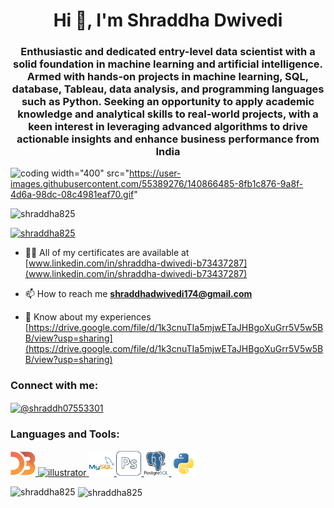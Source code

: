 <h1 align="center">Hi 👋, I'm Shraddha Dwivedi</h1>
<h3 align="center">Enthusiastic and dedicated entry-level data scientist with a solid foundation in machine learning and artificial intelligence. Armed with hands-on projects in machine learning, SQL, database, Tableau, data analysis, and programming languages such as Python. Seeking an opportunity to apply academic knowledge and analytical skills to real-world projects, with a keen interest in leveraging advanced algorithms to drive actionable insights and enhance business performance from India</h3>

<img align= “right” alt="coding"> width="400" src="https://user-images.githubusercontent.com/55389276/140866485-8fb1c876-9a8f-4d6a-98dc-08c4981eaf70.gif"
<p align="left"> <img src="https://komarev.com/ghpvc/?username=shraddha825&label=Profile%20views&color=0e75b6&style=flat" alt="shraddha825" /> </p>

<p align="left"> <a href="https://github.com/ryo-ma/github-profile-trophy"><img src="https://github-profile-trophy.vercel.app/?username=shraddha825" alt="shraddha825" /></a> </p>

- 👨‍💻 All of my certificates are available at [www.linkedin.com/in/shraddha-dwivedi-b73437287](www.linkedin.com/in/shraddha-dwivedi-b73437287)

- 📫 How to reach me **shraddhadwivedi174@gmail.com**

- 📄 Know about my experiences [https://drive.google.com/file/d/1k3cnuTIa5mjwETaJHBgoXuGrr5V5w5BB/view?usp=sharing](https://drive.google.com/file/d/1k3cnuTIa5mjwETaJHBgoXuGrr5V5w5BB/view?usp=sharing)

<h3 align="left">Connect with me:</h3>
<p align="left">
<a href="https://twitter.com/@shraddh07553301" target="blank"><img align="center" src="https://raw.githubusercontent.com/rahuldkjain/github-profile-readme-generator/master/src/images/icons/Social/twitter.svg" alt="@shraddh07553301" height="30" width="40" /></a>
</p>

<h3 align="left">Languages and Tools:</h3>
<p align="left"> <a href="https://d3js.org/" target="_blank" rel="noreferrer"> <img src="https://raw.githubusercontent.com/devicons/devicon/master/icons/d3js/d3js-original.svg" alt="d3js" width="40" height="40"/> </a> <a href="https://www.adobe.com/in/products/illustrator.html" target="_blank" rel="noreferrer"> <img src="https://www.vectorlogo.zone/logos/adobe_illustrator/adobe_illustrator-icon.svg" alt="illustrator" width="40" height="40"/> </a> <a href="https://www.mysql.com/" target="_blank" rel="noreferrer"> <img src="https://raw.githubusercontent.com/devicons/devicon/master/icons/mysql/mysql-original-wordmark.svg" alt="mysql" width="40" height="40"/> </a> <a href="https://www.photoshop.com/en" target="_blank" rel="noreferrer"> <img src="https://raw.githubusercontent.com/devicons/devicon/master/icons/photoshop/photoshop-line.svg" alt="photoshop" width="40" height="40"/> </a> <a href="https://www.postgresql.org" target="_blank" rel="noreferrer"> <img src="https://raw.githubusercontent.com/devicons/devicon/master/icons/postgresql/postgresql-original-wordmark.svg" alt="postgresql" width="40" height="40"/> </a> <a href="https://www.python.org" target="_blank" rel="noreferrer"> <img src="https://raw.githubusercontent.com/devicons/devicon/master/icons/python/python-original.svg" alt="python" width="40" height="40"/> </a> </p>

<p><img align="left" src="https://github-readme-stats.vercel.app/api/top-langs?username=shraddha825&show_icons=true&locale=en&layout=compact" alt="shraddha825" /></p>

<p>&nbsp;<img align="center" src="https://github-readme-stats.vercel.app/api?username=shraddha825&show_icons=true&locale=en" alt="shraddha825" /></p>

<p><img align="center" src="https://github-readme-streak-stats.herokuapp.com/?user=shraddha825&" alt

